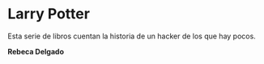 # Larry Potter

Esta serie de libros cuentan la historia de un hacker de los que hay pocos.

**Rebeca Delgado**